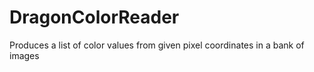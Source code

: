 # DragonColorReader
Produces a list of color values from given pixel coordinates in a bank of images
